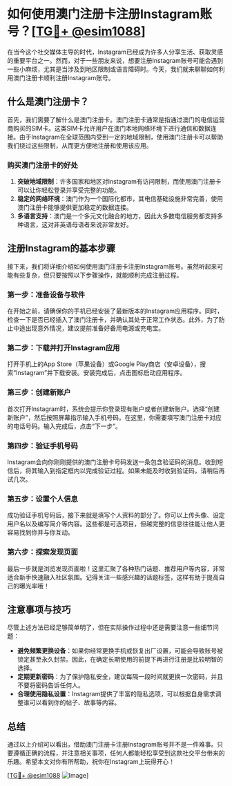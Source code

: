 # 如何使用澳门注册卡注册Instagram账号？[[TG💪+ @esim1088](https://t.me/s/esim1088)]

在当今这个社交媒体主导的时代，Instagram已经成为许多人分享生活、获取灵感的重要平台之一。然而，对于一些朋友来说，想要注册Instagram账号可能会遇到一些小麻烦，尤其是当涉及到地区限制或语言障碍时。今天，我们就来聊聊如何利用澳门注册卡顺利注册Instagram账号。

## 什么是澳门注册卡？

首先，我们需要了解什么是澳门注册卡。澳门注册卡通常是指通过澳门的电信运营商购买的SIM卡。这类SIM卡允许用户在澳门本地网络环境下进行通信和数据连接。由于Instagram在全球范围内受到一定的地域限制，使用澳门注册卡可以帮助我们绕过这些限制，从而更方便地注册和使用该应用。

### 购买澳门注册卡的好处

1. **突破地域限制**：许多国家和地区对Instagram有访问限制，而使用澳门注册卡可以让你轻松登录并享受完整的功能。
2. **稳定的网络环境**：澳门作为一个国际化都市，其电信基础设施非常完善，使用澳门注册卡能够提供更加稳定的数据连接。
3. **多语言支持**：澳门是一个多元文化融合的地方，因此大多数电信服务都支持多种语言，这对非英语母语者来说非常友好。

## 注册Instagram的基本步骤

接下来，我们将详细介绍如何使用澳门注册卡注册Instagram账号。虽然听起来可能有些复杂，但只要按照以下步骤操作，就能顺利完成注册过程。

### 第一步：准备设备与软件

在开始之前，请确保你的手机已经安装了最新版本的Instagram应用程序。同时，检查一下是否已经插入了澳门注册卡，并确认其处于正常工作状态。此外，为了防止中途出现意外情况，建议提前准备好备用电源或充电宝。

### 第二步：下载并打开Instagram应用

打开手机上的App Store（苹果设备）或Google Play商店（安卓设备），搜索“Instagram”并下载安装。安装完成后，点击图标启动应用程序。

### 第三步：创建新账户

首次打开Instagram时，系统会提示你登录现有账户或者创建新账户。选择“创建新账户”，然后按照屏幕指示输入手机号码。在这里，你需要填写澳门注册卡对应的电话号码。输入完成后，点击“下一步”。

### 第四步：验证手机号码

Instagram会向你刚刚提供的澳门注册卡号码发送一条包含验证码的消息。收到短信后，将其输入到指定框内以完成验证过程。如果未能及时收到验证码，请稍后再试几次。

### 第五步：设置个人信息

成功验证手机号码后，接下来就是填写个人资料的部分了。你可以上传头像、设定用户名以及编写简介等内容。这些都是可选项目，但越完整的信息往往能让他人更容易找到你并与你互动。

### 第六步：探索发现页面

最后一步就是浏览发现页面啦！这里汇聚了各种热门话题、推荐用户等内容，非常适合新手快速融入社区氛围。记得关注一些感兴趣的话题标签，这样有助于提高自己的曝光率哦！

## 注意事项与技巧

尽管上述方法已经足够简单明了，但在实际操作过程中还是需要注意一些细节问题：

- **避免频繁更换设备**：如果你经常更换手机或恢复出厂设置，可能会导致账号被锁定甚至永久封禁。因此，在确定长期使用的前提下再进行注册是比较明智的选择。
- **定期更新密码**：为了保护隐私安全，建议每隔一段时间就更换一次密码，并且不要将密码告诉任何人。
- **合理使用隐私设置**：Instagram提供了丰富的隐私选项，可以根据自身需求调整谁可以看到你的帖子、故事等内容。

## 总结

通过以上介绍可以看出，借助澳门注册卡注册Instagram账号并不是一件难事。只要遵循正确的流程，并注意相关事项，任何人都能轻松享受到这款社交平台带来的乐趣。希望本文对你有所帮助，祝你在Instagram上玩得开心！

[[TG💪+ @esim1088](https://t.me/s/esim1088) ![Image](https://i.postimg.cc/4NQfJmqS/Snipaste-2025-05-13-00-14-12.png)]